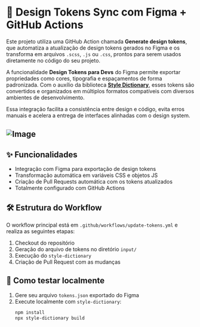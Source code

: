 # 🎨 Design Tokens Sync com Figma + GitHub Actions

Este projeto utiliza uma GitHub Action chamada **Generate design tokens**, que automatiza a atualização de design tokens gerados no Figma e os transforma em arquivos `.scss`, `.js` ou `.css`, prontos para serem usados diretamente no código do seu projeto.

A funcionalidade **Design Tokens para Devs** do Figma permite exportar propriedades como cores, tipografia e espaçamentos de forma padronizada. Com o auxílio da biblioteca **[Style Dictionary](https://styledictionary.com/)**, esses tokens são convertidos e organizados em múltiplos formatos compatíveis com diversos ambientes de desenvolvimento.

Essa integração facilita a consistência entre design e código, evita erros manuais e acelera a entrega de interfaces alinhadas com o design system.

![Image](https://github.com/user-attachments/assets/c9068cf2-788e-40ab-bc33-7082c521c839)
---

## ✨ Funcionalidades

- Integração com Figma para exportação de design tokens
- Transformação automática em variáveis CSS e objetos JS
- Criação de Pull Requests automática com os tokens atualizados
- Totalmente configurado com GitHub Actions

## 🛠 Estrutura do Workflow

O workflow principal está em `.github/workflows/update-tokens.yml` e realiza as seguintes etapas:

1. Checkout do repositório
2. Geração do arquivo de tokens no diretório `input/`
3. Execução do `style-dictionary`
4. Criação de Pull Request com as mudanças

## 🧪 Como testar localmente

1. Gere seu arquivo `tokens.json` exportado do Figma
2. Execute localmente com `style-dictionary`:
   ```bash
   npm install
   npx style-dictionary build
